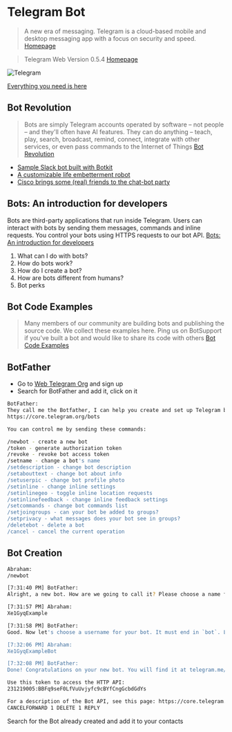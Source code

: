 # Telegram Bot

> A new era of messaging. Telegram is a cloud-based mobile and desktop messaging app with a focus on security and speed. [Homepage](https://telegram.org/)

> Telegram Web Version 0.5.4 [Homepage](https://web.telegram.org/#/im)


![Telegram](https://telegram.org/img/t_logo.png)

[Everything you need is here](https://flowxo.com/features)

## Bot Revolution

> Bots are simply Telegram accounts operated by software – not people – and they'll often have AI features. They can do anything – teach, play, search, broadcast, remind, connect, integrate with other services, or even pass commands to the Internet of Things [Bot Revolution](https://telegram.org/blog/bot-revolution)

- [Sample Slack bot built with Botkit](https://github.com/howdyai/botkit-middleware-witai/blob/master/example_bot.js)
- [A customizable life embetterment robot](https://hubot.github.com/)
- [Cisco brings some (real) friends to the chat-bot party](http://www.computerworld.stfi.re/article/3094288/cloud-computing/cisco-brings-some-real-friends-to-the-chat-bot-party.html)

## Bots: An introduction for developers

Bots are third-party applications that run inside Telegram. Users can interact with bots by sending them messages, commands and inline requests. You control your bots using HTTPS requests to our bot API. [Bots: An introduction for developers](https://core.telegram.org/bots)

1. What can I do with bots?
2. How do bots work?
3. How do I create a bot?
4. How are bots different from humans?
5. Bot perks

## Bot Code Examples

> Many members of our community are building bots and publishing the source code. We collect these examples here. Ping us on BotSupport if you've built a bot and would like to share its code with others [Bot Code Examples](https://core.telegram.org/bots/samples)

## BotFather

- Go to [Web Telegram Org](https://web.telegram.org/#/im) and sign up
- Search for BotFather and add it, click on it

```sh
BotFather:
They call me the Botfather, I can help you create and set up Telegram bots. Please read this manual before we begin:
https://core.telegram.org/bots

You can control me by sending these commands:

/newbot - create a new bot
/token - generate authorization token
/revoke - revoke bot access token
/setname - change a bot's name
/setdescription - change bot description
/setabouttext - change bot about info
/setuserpic - change bot profile photo
/setinline - change inline settings
/setinlinegeo - toggle inline location requests
/setinlinefeedback - change inline feedback settings
/setcommands - change bot commands list
/setjoingroups - can your bot be added to groups?
/setprivacy - what messages does your bot see in groups?
/deletebot - delete a bot
/cancel - cancel the current operation
```

## Bot Creation

```sh
Abraham:
/newbot

[7:31:40 PM] BotFather:
Alright, a new bot. How are we going to call it? Please choose a name for your bot.

[7:31:57 PM] Abraham:
Xe1GyqExample

[7:31:58 PM] BotFather:
Good. Now let's choose a username for your bot. It must end in `bot`. Like this, for example: TetrisBot or tetris_bot.

[7:32:06 PM] Abraham:
Xe1GyqExampleBot

[7:32:08 PM] BotFather:
Done! Congratulations on your new bot. You will find it at telegram.me/Xe1GyqExampleBot. You can now add a description, about section and profile picture for your bot, see /help for a list of commands. By the way, when you've finished creating your cool bot, ping our Bot Support if you want a better username for it. Just make sure the bot is fully operational before you do this.

Use this token to access the HTTP API:
231219005:BBFq9seF0LfVuUvjyfc9cBYfCngGcbdGdYs

For a description of the Bot API, see this page: https://core.telegram.org/bots/api
CANCELFORWARD 1 DELETE 1 REPLY
```

Search for the Bot already created and add it to your contacts
